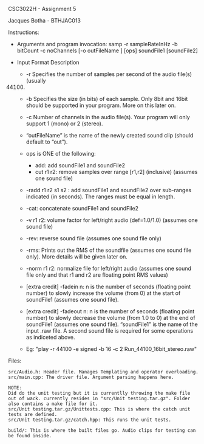 CSC3022H - Assignment 5

Jacques Botha - BTHJAC013

Instructions:
- Arguments and program invocation:
	samp -r sampleRateInHz -b bitCount -c noChannels [-o outFileName ] [ops] soundFile1 [soundFile2]

- Input Format
	Description
	+ -r Specifies the number of samples per second of the audio file(s) (usually
	44100)
	+ -b Specifies the size (in bits) of each sample. Only 8bit and 16bit should be
	supported in your program. More on this later on.
	+ -c Number of channels in the audio file(s). Your program will only support 1
	(mono) or 2 (stereo).
	+ “outFileName” is the name of the newly created sound clip (should default
	to “out”).
	+ ops is ONE of the following:
		* add: add soundFile1 and soundFile2
		* cut r1 r2: remove samples over range [r1,r2] (inclusive) (assumes
	one sound file)
	+ -radd r1 r2 s1 s2 : add soundFile1 and soundFile2 over sub-ranges indicated (in seconds). The ranges must be equal in length.
	+ -cat: concatenate soundFile1 and soundFile2
	+ -v r1 r2: volume factor for left/right audio (def=1.0/1.0) (assumes
	one sound file)
	+ -rev: reverse sound file (assumes one sound file only)
	+ -rms: Prints out the RMS of the soundfile (assumes one sound file
	only). More details will be given later on.
	+ -norm r1 r2: normalize file for left/right audio (assumes one sound file only and that r1 and r2 are floating point RMS values)
	+ [extra credit] -fadein n: n is the number of seconds (floating point	number) to slowly increase the volume (from 0) at the start of	soundFile1 (assumes one sound file).
	+ [extra credit] -fadeout n: n is the number of seconds (floating point	number) to slowly decrease the volume (from 1.0 to 0) at the end of soundFile1 (assumes one sound file). “soundFile1” is the name of the input .raw file. A second sound file is required for some operations as indiceted above.

	+ Eg: "play -r 44100 -e signed -b 16 -c 2 Run_44100_16bit_stereo.raw"



Files:

	src/Audio.h: Header file. Manages Templating and operator overloading.
	src/main.cpp: The driver file. Argument parsing happens here.

	NOTE:
	Did do the unit testing but it is currentlly throwing the make file out of wack. currently resides in "src/Unit testing.tar.gz". Folder also contains a make file for it.
	src/Unit testing.tar.gz/Unittests.cpp: This is where the catch unit tests are defined.
	src/Unit testing.tar.gz/catch.hpp: This runs the unit tests.
	
	build/: This is where the built files go. Audio clips for testing can be found inside.



